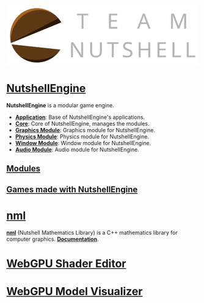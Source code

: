 ![Team Nutshell](assets/images/team-nutshell-logo-full-dark-theme.png)

# [NutshellEngine](https://github.com/Team-Nutshell)
**NutshellEngine** is a modular game engine.
- [**Application**](https://github.com/Team-Nutshell/NutshellEngine-Application): Base of NutshellEngine's applications.
- [**Core**](https://github.com/Team-Nutshell/NutshellEngine-Core): Core of NutshellEngine, manages the modules.
- [**Graphics Module**](https://github.com/Team-Nutshell/NutshellEngine-GraphicsModule): Graphics module for NutshellEngine.
- [**Physics Module**](https://github.com/Team-Nutshell/NutshellEngine-PhysicsModule): Physics module for NutshellEngine.
- [**Window Module**](https://github.com/Team-Nutshell/NutshellEngine-WindowModule): Window module for NutshellEngine.
- [**Audio Module**](https://github.com/Team-Nutshell/NutshellEngine-AudioModule): Audio module for NutshellEngine.

## [Modules](nutshellengine/modules/index.md)

## [Games made with NutshellEngine](nutshellengine/games/index.md)

# [nml](https://github.com/Team-Nutshell/nml)
[**nml**](https://github.com/Team-Nutshell/nml/releases) (Nutshell Mathematics Library) is a C++ mathematics library for computer graphics. [**Documentation**](https://team-nutshell.github.io/nml/).

# [WebGPU Shader Editor](shader/editor.md)
# [WebGPU Model Visualizer](shader/model/visualizer.md)
